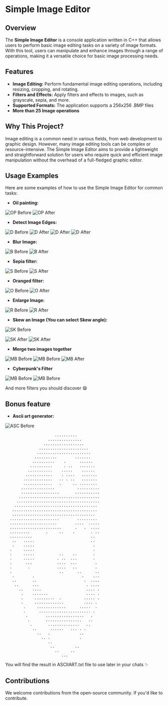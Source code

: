# Simple Image Editor

## Overview

The **Simple Image Editor** is a console application written in C++ that allows users to perform basic image editing tasks on a variety of image formats. With this tool, users can manipulate and enhance images through a range of operations, making it a versatile choice for basic image processing needs.

## Features

- **Image Editing:** Perform fundamental image editing operations, including resizing, cropping, and rotating.
- **Filters and Effects:** Apply filters and effects to images, such as grayscale, sepia, and more.
- **Supported Formats:** The application supports a 256x256 .BMP files
- **More than 25 Image operations**

## Why This Project?

Image editing is a common need in various fields, from web development to graphic design. However, many image editing tools can be complex or resource-intensive. The Simple Image Editor aims to provide a lightweight and straightforward solution for users who require quick and efficient image manipulation without the overhead of a full-fledged graphic editor.

## Usage Examples

Here are some examples of how to use the Simple Image Editor for common tasks:

- **Oil painting:**


![OP Before](https://i.ibb.co/wctBmdp/nature.png) ![OP After](https://i.ibb.co/z80dmWW/epqvpeqj.png)




- **Detect Image Edges:**


![D Before](https://i.ibb.co/tHW9NJ4/boy.png) ![D After](https://i.ibb.co/TcD7whm/hcwjkchkc.png)
![D After](https://i.ibb.co/RTLSGq8/inkedd.png) ![D After](https://i.ibb.co/x2hxwvF/egeg.png)




- **Blur Image:**


![B Before](https://i.ibb.co/tHW9NJ4/boy.png) ![B After](https://i.ibb.co/GW1wjKq/bluredd.png)


- **Sepia filter:**


![S Before](https://i.ibb.co/wctBmdp/nature.png) ![S After](https://i.ibb.co/Xkt6MqG/mkfeqmkeqf.png)


- **Oranged filter:**


![O Before](https://i.ibb.co/wctBmdp/nature.png) ![O After](https://i.ibb.co/SxKvKGb/lkmefwf.png)


- **Enlarge Image:**

![R Before](https://i.ibb.co/tHW9NJ4/boy.png) ![R After](https://i.ibb.co/pWs7K7r/boye.png)


- **Skew an Image (You can select Skew angle):**

![SK Before](https://i.ibb.co/tHW9NJ4/boy.png) 


![SK After](https://i.ibb.co/qgggvSr/wgjwrjg.png) ![SK After](https://i.ibb.co/pzt5ybV/rvkwkrv.png)


- **Merge two images together** 


![MB Before](https://i.ibb.co/tHW9NJ4/boy.png)
![MB Before](https://i.ibb.co/wctBmdp/nature.png)
![MB After](https://i.ibb.co/hmnRv2z/mixed.png)



- **Cyberpunk's Filter** 



![MB Before](https://i.ibb.co/tHW9NJ4/boy.png)
![MB Before](https://i.ibb.co/DrHbjN4/bunk.png)





And more filters you should discover :smile: 

## Bonus feature 

- **Ascii art generator:**


 ![ASC Before](https://i.ibb.co/Sr8Lr22/mario.png) 

 

                                                      
                          ..........                  
                       ...............                
                     ..................               
                   ......................             
                  ........................            
                 ..........        .......            
                ..........    .      ......           
               ..........     . ..   .......          
              ...........    .....    ......          
             ............    . ....   .......         
            .............   .. . ..   .......         
            .............   .     .. ........         
           ...............          ..........        
           .................       ...........        
          ....................................        
         .....................................        
        .....................................         
       ......................................         
       .....................................          
      ......................        .........         
      .....................        ....  .....        
      .......................      .   .  ....        
      .........       .     ..    .       . ..        
      ..........                          ..          
       ..   .....                         ..          
       .    .....                          .          
      .     .....                          .          
      .     .....           ..    ..       .          
      .     .....          . ..  ...       .          
      .      ...           ....  ...        .         
      .       .            ....   ..        .         
      .                     ..      ..      ..        
       .        .                     .    ...        
       ..       ..                     .  ....        
        ..      ...                     . ....        
          ..    ....                    .... .        
           .    .......                 .... .        
           .     .........  .          ..... .        
           .     .............         .... .         
            .     .............      .....  .         
            .      ....................... .          
             .        .................   .           
              .       ................   ..           
               .       ..............   ..            
                ..      ......   ... . .              
                  ..   .             ..               
                    .. .             .                
                       ..                             
                        ..         ..                 
                          ..     ..                   
                             ...                      
                                                      
      


You will find the result in ASCIIART.txt file to use later in your chats :sparkles:

## Contributions

We welcome contributions from the open-source community. If you'd like to contribute.
